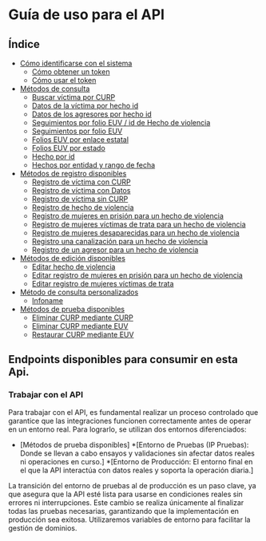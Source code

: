# Guía de uso para el API  

## Índice

* [Cómo identificarse con el sistema](#cómo-identificarse-con-el-sistema)
    * [Cómo obtener un token](#1-cómo-obtener-un-token)
    * [Cómo usar el token](#2-cómo-usar-el-token)
* [Métodos de consulta](#métodos-de-consulta-disponibles)
    * [Buscar víctima por CURP](#buscar-víctima-por-curp)
    * [Datos de la víctima por hecho id](#datos-de-la-víctima-por-hecho-id)
    * [Datos de los agresores por hecho id](#datos-de-los-agresores-por-hecho-id)
    * [Seguimientos por folio EUV / id de Hecho de violencia](#seguimientos-por-folio-euv--id-de-hecho-de-violencia)
    * [Seguimientos por folio EUV](#seguimientos-por-folio-euv)
    * [Folios EUV por enlace estatal](#folios-euv-por-enlace-estatal)
    * [Folios EUV por estado](#folios-euv-por-estado)
    * [Hecho por id](#hecho-por-id)
    * [Hechos por entidad y rango de fecha](#hechos-de-violencia-por-entidad-y-rango-de-fecha)
* [Métodos de registro disponibles](#métodos-de-registro-disponibles)
    * [Registro de víctima con CURP](#registro-de-víctima-con-curp)
    * [Registro de víctima con Datos](#registro-de-víctima-con-datos)
    * [Registro de víctima sin CURP](#registro-de-víctima-sin-curp)
    * [Registro de hecho de violencia](#registro-de-hecho-de-violencia)
    * [Registro de mujeres en prisión para un hecho de violencia](#registro-de-mujeres-en-prisión-para-un-hecho-de-violencia)
    * [Registro de mujeres víctimas de trata para un hecho de violencia](#registro-de-mujeres-víctimas-de-trata-para-un-hecho-de-violencia)
    * [Registro de mujeres desaparecidas para un hecho de violencia](#registro-de-mujeres-desaparecidas-para-un-hecho-de-violencia)
    * [Registro una canalización para un hecho de violencia](#registro-una-canalización-para-un-hecho-de-violencia)
    * [Registro de un agresor para un hecho de violencia](#registro-de-un-agresor-para-un-hecho-de-violencia)
* [Métodos de edición disponibles](#métodos-de-edición-disponibles)
    * [Editar hecho de violencia](#editar-hecho-de-violencia)
    * [Editar registro de mujeres en prisión para un hecho de violencia](#editar-registro-de-mujeres-en-prisión-para-un-hecho-de-violencia)
    * [Editar registro de mujeres víctimas de trata](#editar-registro-de-mujeres-víctimas-de-trata)
* [Método de consulta personalizados](#métodos-de-consulta-personalizados-disponibles)
    * [Infoname](#infoname)
* [Métodos de prueba disponibles](#métodos-de-prueba)
    * [Eliminar CURP mediante CURP](#eliminar-curp-mediante-curp)
    * [Eliminar CURP mediante EUV](#eliminar-curp-mediante-folio-euv)
    * [Restaurar CURP mediante EUV](#restaura-el-curp-mediante-folio-euv)


## Endpoints disponibles para consumir en esta Api.

### Trabajar con el API
Para trabajar con el API, es fundamental realizar un proceso controlado que garantice que las integraciones funcionen correctamente antes de operar en un entorno real. Para lograrlo, se utilizan dos entornos diferenciados:

* [Métodos de prueba disponibles]
	*[Entorno de Pruebas (IP Pruebas): Donde se llevan a cabo ensayos y validaciones sin afectar datos reales ni operaciones en curso.]
	*[Entorno de Producción: El entorno final en el que la API interactúa con datos reales y soporta la operación diaria.]

La transición del entorno de pruebas al de producción es un paso clave, ya que asegura que la API esté lista para usarse en condiciones reales sin errores ni interrupciones. Este cambio se realiza únicamente al finalizar todas las pruebas necesarias, garantizando que la implementación en producción sea exitosa.
Utilizaremos variables de entorno para facilitar la gestión de dominios.